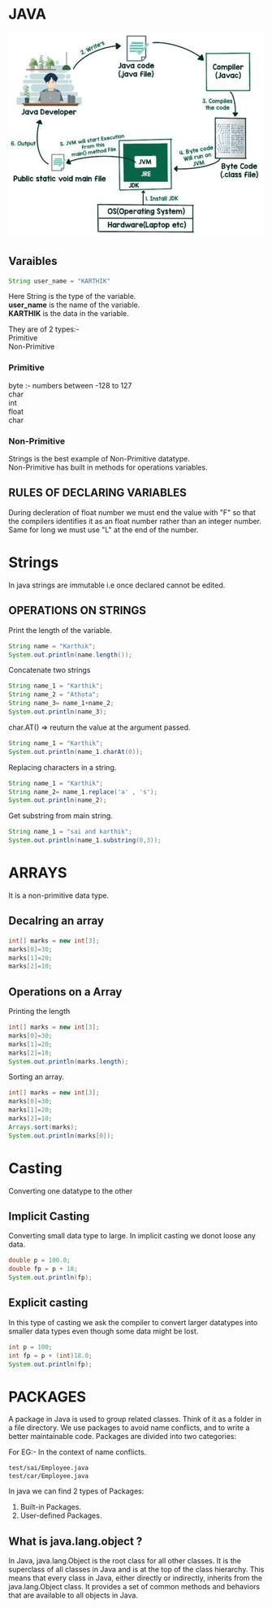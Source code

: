 # JAVA

![](img/javaimg.png)

## Varaibles

```java
String user_name = "KARTHIK"
```

Here String is the type of the variable.  
**user_name** is the name of the variable.  
**KARTHIK** is the data in the variable.

They are of 2 types:-  
Primitive  
Non-Primitive

### Primitive

byte :- numbers between -128 to 127  
char  
int  
float  
char

### Non-Primitive

Strings is the best example of Non-Primitive datatype.  
Non-Primitive has built in methods for operations variables.

## RULES OF DECLARING VARIABLES

During decleration of float number we must end the value with "F" so that the compilers identifies it as an float number rather than an integer number. Same for long we must use "L" at the end of the number.

# Strings

In java strings are immutable i.e once declared cannot be edited.

## OPERATIONS ON STRINGS

Print the length of the variable.

```java
String name = "Karthik";
System.out.println(name.length());
```

Concatenate two strings

```java
String name_1 = "Karthik";
String name_2 = "Athota";
String name_3= name_1+name_2;
System.out.println(name_3);
```

char.AT() => reuturn the value at the argument passed.

```java
String name_1 = "Karthik";
System.out.println(name_1.charAt(0));
```

Replacing characters in a string.

```java
String name_1 = "Karthik";
String name_2= name_1.replace('a' , 's');
System.out.println(name_2);
```

Get substring from main string.

```java
String name_1 = "sai and karthik";
System.out.println(name_1.substring(0,3));
```

# ARRAYS

It is a non-primitive data type.

## Decalring an array

```java
int[] marks = new int[3];
marks[0]=30;
marks[1]=20;
marks[2]=10;
```

## Operations on a Array

Printing the length

```java
int[] marks = new int[3];
marks[0]=30;
marks[1]=20;
marks[2]=10;
System.out.println(marks.length);
```

Sorting an array.

```java
int[] marks = new int[3];
marks[0]=30;
marks[1]=20;
marks[2]=10;
Arrays.sort(marks);
System.out.println(marks[0]);
```

# Casting

Converting one datatype to the other

## Implicit Casting

Converting small data type to large. In implicit casting we donot loose any data.

```java
double p = 100.0;
double fp = p + 18;
System.out.println(fp);
```

## Explicit casting

In this type of casting we ask the compiler to convert larger datatypes into smaller data types even though some data might be lost.

```java
int p = 100;
int fp = p + (int)18.0;
System.out.println(fp);
```

# PACKAGES

A package in Java is used to group related classes.
Think of it as a folder in a file directory. We use packages to avoid name conflicts, and to write a better maintainable code. Packages are divided into two categories:

For EG:- In the context of name conflicts.

```
test/sai/Employee.java
test/car/Employee.java
```

In java we can find 2 types of Packages:

1. Built-in Packages.
2. User-defined Packages.

## What is java.lang.object ?

In Java, java.lang.Object is the root class for all other classes.
It is the superclass of all classes in Java and is at the top of the class hierarchy. This means
that every class in Java, either directly or indirectly, inherits from the java.lang.Object class. It provides a set of common methods and behaviors that are available to all objects in Java.
